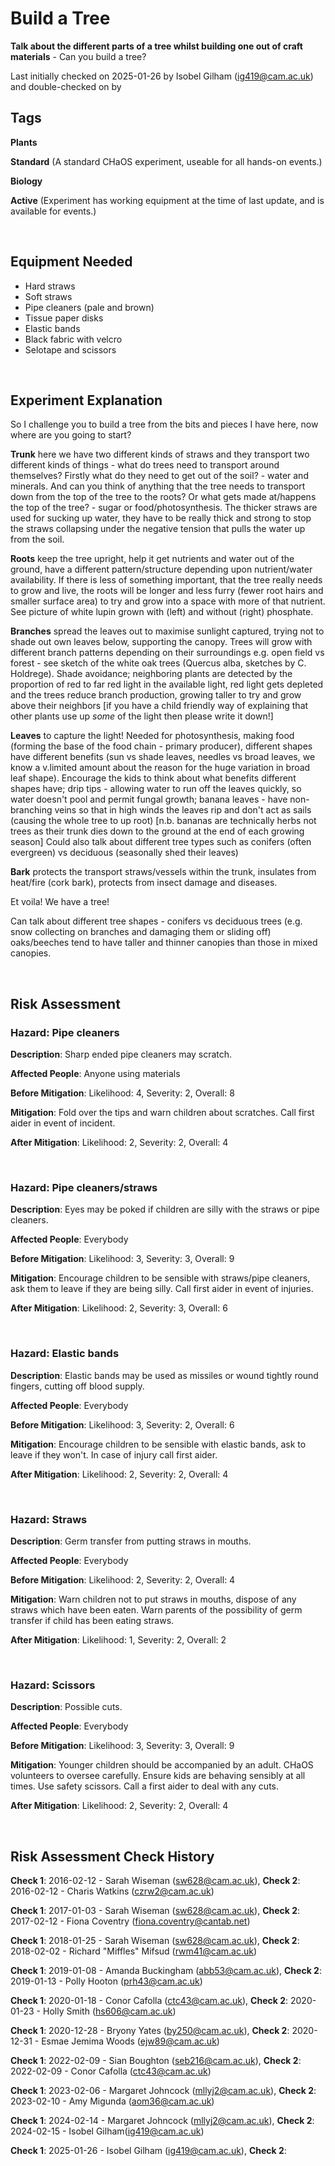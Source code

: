# Build a Tree

**Talk about the different parts of a tree whilst building one out of craft materials** - Can you build a tree?

Last initially checked on 2025-01-26 by Isobel Gilham (ig419@cam.ac.uk) and double-checked on by

## Tags
<!--- Start Tags (DO NOT REMOVE THIS COMMENT) --->

**Plants**

**Standard** (A standard CHaOS experiment, useable for all hands-on events.)

**Biology**

**Active** (Experiment has working equipment at the time of last update, and is available for events.)
<!--- End Tags (DO NOT REMOVE THIS COMMENT) --->

<br/>

## Equipment Needed 
- Hard straws
- Soft straws
- Pipe cleaners (pale and brown)
- Tissue paper disks
- Elastic bands
- Black fabric with velcro
- Selotape and scissors

<br/>

## Experiment Explanation 

So I challenge you to build a tree from the bits and pieces I have here, now where are you going to start?

**Trunk** here we have two different kinds of straws and they transport two different kinds of things - what do trees need to transport around themselves? Firstly what do they need to get out of the soil? - water and minerals. And can you think of anything that the tree needs to transport down from the top of the tree to the roots? Or what gets made at/happens the top of the tree? - sugar or food/photosynthesis. The thicker straws are used for sucking up water, they have to be really thick and strong to stop the straws collapsing under the negative tension that pulls the water up from the soil. 

**Roots** keep the tree upright, help it get nutrients and water out of the ground, have a different pattern/structure depending upon nutrient/water availability. If there is less of something important, that the tree really needs to grow and live, the roots will be longer and less furry (fewer root hairs and smaller surface area) to try and grow into a space with more of that nutrient. See picture of white lupin grown with (left) and without (right) phosphate.

**Branches** spread the leaves out to maximise sunlight captured, trying not to shade out own leaves below, supporting the canopy. Trees will grow with different branch patterns depending on their surroundings e.g. open field vs forest - see sketch of the white oak trees (Quercus alba, sketches by C. Holdrege). Shade avoidance; neighboring plants are detected by the proportion of red to far red light in the available light, red light gets depleted and the trees reduce branch production, growing taller to try and grow above their neighbors [if you have a child friendly way of explaining that other plants use up *some* of the light then please write it down!]

**Leaves** to capture the light! Needed for photosynthesis, making food (forming the base of the food chain - primary producer), different shapes have different benefits (sun vs shade leaves, needles vs broad leaves, we know a v.limited amount about the reason for the huge variation in broad leaf shape). Encourage the kids to think about what benefits different shapes have; drip tips - allowing water to run off the leaves quickly, so water doesn't pool and permit fungal growth; banana leaves - have non-branching veins so that in high winds the leaves rip and don't act as sails (causing the whole tree to up root) [n.b. bananas are technically herbs not trees as their trunk dies down to the ground at the end of each growing season] Could also talk about different tree types such as conifers (often evergreen) vs deciduous (seasonally shed their leaves)

**Bark** protects the transport straws/vessels within the trunk, insulates from heat/fire (cork bark), protects from insect damage and diseases. 

Et voila! We have a tree!

Can talk about different tree shapes - conifers vs deciduous trees (e.g. snow collecting on branches and damaging them or sliding off) oaks/beeches tend to have taller and thinner canopies than those in mixed canopies. 

<br/>

## Risk Assessment

### **Hazard**: Pipe cleaners

**Description**: Sharp ended pipe cleaners may scratch.

**Affected People**: Anyone using materials

**Before Mitigation**: Likelihood: 4, Severity: 2, Overall: 8

**Mitigation**: Fold over the tips and warn children about scratches.
Call first aider in event of incident.

**After Mitigation**: Likelihood: 2, Severity: 2, Overall: 4

<br/>

### **Hazard**: Pipe cleaners/straws

**Description**: Eyes may be poked if children are silly with the straws or pipe cleaners.

**Affected People**: Everybody

**Before Mitigation**: Likelihood: 3, Severity: 3, Overall: 9

**Mitigation**: Encourage children to be sensible with straws/pipe cleaners, ask them to leave if they are being silly.
Call first aider in event of injuries.

**After Mitigation**: Likelihood: 2, Severity: 3, Overall: 6

<br/>

### **Hazard**: Elastic bands

**Description**: Elastic bands may be used as missiles or wound tightly round fingers, cutting off blood supply.

**Affected People**: Everybody

**Before Mitigation**: Likelihood: 3, Severity: 2, Overall: 6

**Mitigation**: Encourage children to be sensible with elastic bands, ask to leave if they won't.
In case of injury call first aider.

**After Mitigation**: Likelihood: 2, Severity: 2, Overall: 4

<br/>

### **Hazard**: Straws

**Description**: Germ transfer from putting straws in mouths.

**Affected People**: Everybody

**Before Mitigation**: Likelihood: 2, Severity: 2, Overall: 4

**Mitigation**: Warn children not to put straws in mouths, dispose of any straws which have been eaten.
Warn parents of the possibility of germ transfer if child has been eating straws.

**After Mitigation**: Likelihood: 1, Severity: 2, Overall: 2

<br/>

### **Hazard**: Scissors

**Description**: Possible cuts.

**Affected People**: Everybody

**Before Mitigation**: Likelihood: 3, Severity: 3, Overall: 9

**Mitigation**: Younger children should be accompanied by an adult. CHaOS volunteers to oversee carefully. Ensure kids are behaving sensibly at all times. Use safety scissors. Call a first aider to deal with any cuts.

**After Mitigation**: Likelihood: 2, Severity: 2, Overall: 4

<br/>

## Risk Assessment Check History 

**Check 1**: 2016-02-12 - Sarah Wiseman (sw628@cam.ac.uk), **Check 2**: 2016-02-12 - Charis Watkins (czrw2@cam.ac.uk)

**Check 1**: 2017-01-03 - Sarah Wiseman (sw628@cam.ac.uk), **Check 2**: 2017-02-12 - Fiona Coventry (fiona.coventry@cantab.net)

**Check 1**: 2018-01-25 - Sarah Wiseman (sw628@cam.ac.uk), **Check 2**: 2018-02-02 - Richard "Miffles" Mifsud (rwm41@cam.ac.uk)

**Check 1**: 2019-01-08 - Amanda Buckingham (abb53@cam.ac.uk), **Check 2**: 2019-01-13 - Polly Hooton (prh43@cam.ac.uk)

**Check 1**: 2020-01-18 - Conor Cafolla (ctc43@cam.ac.uk), **Check 2**: 2020-01-23 - Holly Smith (hs606@cam.ac.uk)

**Check 1**: 2020-12-28 - Bryony Yates (by250@cam.ac.uk), **Check 2**: 2020-12-31 - Esmae Jemima Woods (ejw89@cam.ac.uk)

**Check 1**: 2022-02-09 - Sian Boughton (seb216@cam.ac.uk), **Check 2**: 2022-02-09 - Conor Cafolla (ctc43@cam.ac.uk)

**Check 1**: 2023-02-06 - Margaret Johncock (mllyj2@cam.ac.uk), **Check 2**: 2023-02-10 - Amy Migunda (aom36@cam.ac.uk)

**Check 1**: 2024-02-14 - Margaret Johncock (mllyj2@cam.ac.uk), **Check 2**: 2024-02-15 - Isobel Gilham(ig419@cam.ac.uk)

**Check 1**: 2025-01-26 - Isobel Gilham (ig419@cam.ac.uk), **Check 2**: 
 
